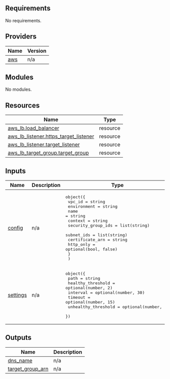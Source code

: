 ## Requirements

No requirements.

## Providers

| Name | Version |
|------|---------|
| <a name="provider_aws"></a> [aws](#provider\_aws) | n/a |

## Modules

No modules.

## Resources

| Name | Type |
|------|------|
| [aws_lb.load_balancer](https://registry.terraform.io/providers/hashicorp/aws/latest/docs/resources/lb) | resource |
| [aws_lb_listener.https_target_listener](https://registry.terraform.io/providers/hashicorp/aws/latest/docs/resources/lb_listener) | resource |
| [aws_lb_listener.target_listener](https://registry.terraform.io/providers/hashicorp/aws/latest/docs/resources/lb_listener) | resource |
| [aws_lb_target_group.target_group](https://registry.terraform.io/providers/hashicorp/aws/latest/docs/resources/lb_target_group) | resource |

## Inputs

| Name | Description | Type | Default | Required |
|------|-------------|------|---------|:--------:|
| <a name="input_config"></a> [config](#input\_config) | n/a | <pre>object({<br>    vpc_id             = string<br>    environment        = string<br>    name               = string<br>    context            = string<br>    security_group_ids = list(string)<br>    subnet_ids         = list(string)<br>    certificate_arn    = string<br>    http_only          = optional(bool, false)<br>    }<br>  )</pre> | n/a | yes |
| <a name="input_settings"></a> [settings](#input\_settings) | n/a | <pre>object({<br>    path                = string<br>    healthy_threshold   = optional(number, 2)<br>    interval            = optional(number, 30)<br>    timeout             = optional(number, 15)<br>    unhealthy_threshold = optional(number, 3)<br>  })</pre> | n/a | yes |

## Outputs

| Name | Description |
|------|-------------|
| <a name="output_dns_name"></a> [dns\_name](#output\_dns\_name) | n/a |
| <a name="output_target_group_arn"></a> [target\_group\_arn](#output\_target\_group\_arn) | n/a |

